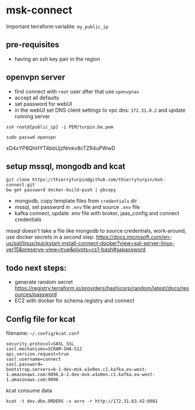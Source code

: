 # msk-connect

Important terraform variable: `my_public_ip`

## pre-requisites
* having an ssh key pair in the region

## openvpn server
* first connect with `root` user after that use `openvpnas`
* accept all defaults
* set password for webUI
* in the webUI set DNS client settings to vpc dns: `172.31.0.2` and update running server
```
ssh root@{public_ip} -i PEM/turpin.be.pem

sudo passwd openvpn
```
xD4xYP8QhHYT4bbUjzNmkv8cTZR4uPWwD

## setup mssql, mongodb and kcat
```
git clone https://thierryturpin@github.com/thierryturpin/msk-connect.git
bw get password docker-build-push | pbcopy
```

* mongodb, copy template files from `credentials` dir
* mssql, set password in `.env` file and source `.env` file
* kafka connect, update .env file with broker, jaas_config and connect credentials

mssql doesn't take a file like mongodb to source credentials, work-around, use docker secrets in a second step: https://docs.microsoft.com/en-us/sql/linux/quickstart-install-connect-docker?view=sql-server-linux-ver15&preserve-view=true&pivots=cs1-bash#sapassword

## todo next steps:
* generate random secret https://registry.terraform.io/providers/hashicorp/random/latest/docs/resources/password
* EC2 with docker for schema registry and connect


## Config file for kcat 
filename: `~/.config/kcat.conf`
```
security.protocol=SASL_SSL
sasl.mechanisms=SCRAM-SHA-512
api.version.request=true
sasl.username=connect
sasl.password=
bootstrap.servers=b-1.dev-msk.w1o0en.c1.kafka.eu-west-1.amazonaws.com:9096,b-2.dev-msk.w1o0en.c1.kafka.eu-west-1.amazonaws.com:9096
```

kcat consume data
```
kcat -t dev.dbo.ORDERS -s avro -r http://172.31.63.42:8081
```